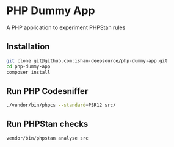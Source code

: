 # PHP Dummy App 
A PHP application to experiment PHPStan rules

## Installation

```sh
git clone git@github.com:ishan-deepsource/php-dummy-app.git
cd php-dummy-app
composer install
```

## Run PHP Codesniffer

```sh
./vendor/bin/phpcs --standard=PSR12 src/
```

## Run PHPStan checks

```sh
vendor/bin/phpstan analyse src
```
